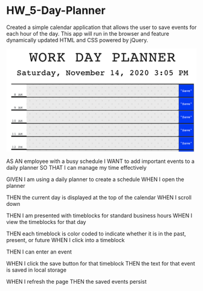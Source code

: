 # HW_5-Day-Planner


Created a simple calendar application that allows the user to save events for each hour of the day. This app will run in the browser and feature dynamically updated HTML and CSS powered by jQuery.

![](Screen_Shot.png)

AS AN employee with a busy schedule
I WANT to add important events to a daily planner
SO THAT I can manage my time effectively


GIVEN I am using a daily planner to create a schedule
WHEN I open the planner

THEN the current day is displayed at the top of the calendar
WHEN I scroll down

THEN I am presented with timeblocks for standard business hours
WHEN I view the timeblocks for that day

THEN each timeblock is color coded to indicate whether it is in the past, present, or future
WHEN I click into a timeblock

THEN I can enter an event

WHEN I click the save button for that timeblock
THEN the text for that event is saved in local storage

WHEN I refresh the page
THEN the saved events persist
